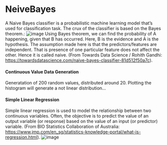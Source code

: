# NeiveBayes
A Naive Bayes classifier is a probabilistic machine learning model that’s used for classification task. The crux of the classifier is based on the Bayes theorem.:
![image](https://user-images.githubusercontent.com/86708470/167204335-c29039e8-a629-480f-a03a-1ebabce2771c.png)
Using Bayes theorem, we can find the probability of A happening, given that B has occurred. Here, B is the evidence and A is the hypothesis. The assumption made here is that the predictors/features are independent. That is presence of one particular feature does not affect the other. Hence it is called naive.
(From Towards Data Science / Rohith Gandhi: https://towardsdatascience.com/naive-bayes-classifier-81d512f50a7c).

#### Continuous Value Data Generation
Generatation of 200 random values, distributed around 20. Plotting the histogram will generate a not linear distribution...



#### Simple Linear Regression
Simple linear regression is used to model the relationship between two continuous variables. Often, the objective is to predict the value of an output variable (or response) based on the value of an input (or predictor) variable.
(From BIO Statistics Collaboration of Australia: https://www.jmp.com/en_sg/statistics-knowledge-portal/what-is-regression.html).
![image](https://user-images.githubusercontent.com/86708470/167184707-8242ac9f-458b-43b8-8e5d-56915a997109.png)
